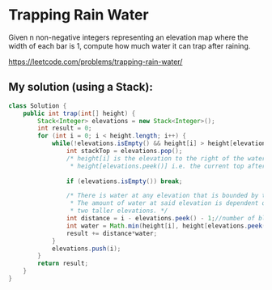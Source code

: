 # Trapping Rain Water

Given n non-negative integers representing an elevation map where the width of each bar is 1, compute how much water it can trap after raining.

https://leetcode.com/problems/trapping-rain-water/

## My solution (using a Stack):

```Java
class Solution {
    public int trap(int[] height) {
        Stack<Integer> elevations = new Stack<Integer>();
        int result = 0;
        for (int i = 0; i < height.length; i++) {
            while(!elevations.isEmpty() && height[i] > height[elevations.peek()]) {
                int stackTop = elevations.pop();
                /* height[i] is the elevation to the right of the water
                 * height[elevations.peek()] i.e. the current top after the pop is the elevation to its left */
                
                if (elevations.isEmpty()) break;

                /* There is water at any elevation that is bounded by two taller elevations.
                 * The amount of water at said elevation is dependent on the lower of the 
                 * two taller elevations. */
                int distance = i - elevations.peek() - 1;//number of blocks bounded by the two tall elevations
                int water = Math.min(height[i], height[elevations.peek()]) - height[stackTop];
                result += distance*water;
            }
            elevations.push(i);
        }
        return result;
    }
}
```
